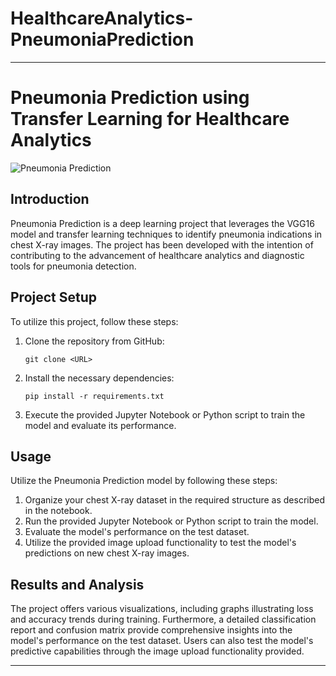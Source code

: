 # HealthcareAnalytics-PneumoniaPrediction
---
# Pneumonia Prediction using Transfer Learning for Healthcare Analytics

![Pneumonia Prediction]([insert_image_link_here](https://www.google.com/imgres?imgurl=https%3A%2F%2Fd2jx2rerrg6sh3.cloudfront.net%2Fimage-handler%2Fpicture%2F2021%2F5%2Fshutterstock_1062330374.jpg&tbnid=IyDXRQVa69cb6M&vet=12ahUKEwjw5u73hYyCAxXG2jgGHehuBKoQMygPegQIARBL..i&imgrefurl=https%3A%2F%2Fwww.news-medical.net%2Fhealth%2FPneumonia-Treatment.aspx&docid=atJm0VlYx5STzM&w=673&h=448&q=pneumonia%20prediction&client=safari&ved=2ahUKEwjw5u73hYyCAxXG2jgGHehuBKoQMygPegQIARBL))

## Introduction

Pneumonia Prediction is a deep learning project that leverages the VGG16 model and transfer learning techniques to identify pneumonia indications in chest X-ray images. The project has been developed with the intention of contributing to the advancement of healthcare analytics and diagnostic tools for pneumonia detection.

## Project Setup

To utilize this project, follow these steps:

1. Clone the repository from GitHub:

   ```
   git clone <URL>
   ```

2. Install the necessary dependencies:

   ```
   pip install -r requirements.txt
   ```

3. Execute the provided Jupyter Notebook or Python script to train the model and evaluate its performance.

## Usage

Utilize the Pneumonia Prediction model by following these steps:

1. Organize your chest X-ray dataset in the required structure as described in the notebook.
2. Run the provided Jupyter Notebook or Python script to train the model.
3. Evaluate the model's performance on the test dataset.
4. Utilize the provided image upload functionality to test the model's predictions on new chest X-ray images.

## Results and Analysis

The project offers various visualizations, including graphs illustrating loss and accuracy trends during training. Furthermore, a detailed classification report and confusion matrix provide comprehensive insights into the model's performance on the test dataset. Users can also test the model's predictive capabilities through the image upload functionality provided.

---
